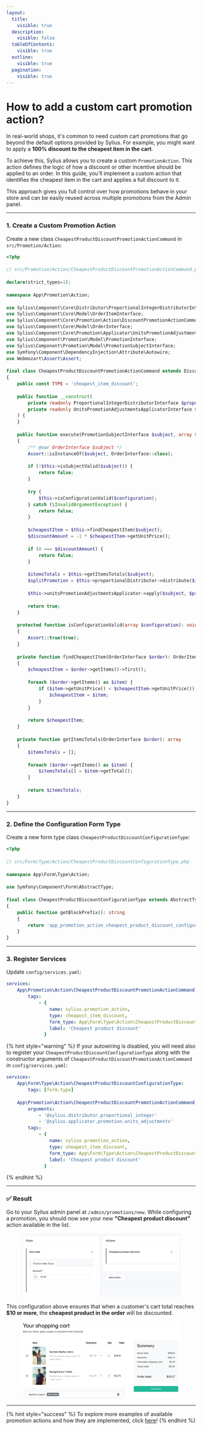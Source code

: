 ```yaml
---
layout:
  title:
    visible: true
  description:
    visible: false
  tableOfContents:
    visible: true
  outline:
    visible: true
  pagination:
    visible: true
---
```


# How to add a custom cart promotion action?

In real-world shops, it's common to need custom cart promotions that go beyond the default options provided by Sylius. For example, you might want to apply a **100% discount to the cheapest item in the cart**.

To achieve this, Sylius allows you to create a custom `PromotionAction`. This action defines the logic of how a discount or other incentive should be applied to an order. In this guide, you’ll implement a custom action that identifies the cheapest item in the cart and applies a full discount to it.

This approach gives you full control over how promotions behave in your store and can be easily reused across multiple promotions from the Admin panel.

***

### &#x20;1. Create a Custom Promotion Action

Create a new class `CheapestProductDiscountPromotionActionCommand` in `src/Promotion/Action`:

```php
<?php

// src/Promotion/Action/CheapestProductDiscountPromotionActionCommand.php

declare(strict_types=1);

namespace App\Promotion\Action;

use Sylius\Component\Core\Distributor\ProportionalIntegerDistributorInterface;
use Sylius\Component\Core\Model\OrderItemInterface;
use Sylius\Component\Core\Promotion\Action\DiscountPromotionActionCommand;
use Sylius\Component\Core\Model\OrderInterface;
use Sylius\Component\Core\Promotion\Applicator\UnitsPromotionAdjustmentsApplicatorInterface;
use Sylius\Component\Promotion\Model\PromotionInterface;
use Sylius\Component\Promotion\Model\PromotionSubjectInterface;
use Symfony\Component\DependencyInjection\Attribute\Autowire;
use Webmozart\Assert\Assert;

final class CheapestProductDiscountPromotionActionCommand extends DiscountPromotionActionCommand
{
    public const TYPE = 'cheapest_item_discount';

    public function __construct(
        private readonly ProportionalIntegerDistributorInterface $proportionalDistributor,
        private readonly UnitsPromotionAdjustmentsApplicatorInterface $unitsPromotionAdjustmentsApplicator,
    ) {
    }

    public function execute(PromotionSubjectInterface $subject, array $configuration, PromotionInterface $promotion): bool
    {
        /** @var OrderInterface $subject */
        Assert::isInstanceOf($subject, OrderInterface::class);

        if (!$this->isSubjectValid($subject)) {
            return false;
        }

        try {
            $this->isConfigurationValid($configuration);
        } catch (\InvalidArgumentException) {
            return false;
        }

        $cheapestItem = $this->findCheapestItem($subject);
        $discountAmount = -1 * $cheapestItem->getUnitPrice();

        if (0 === $discountAmount) {
            return false;
        }

        $itemsTotals = $this->getItemsTotals($subject);
        $splitPromotion = $this->proportionalDistributor->distribute($itemsTotals, $discountAmount);

        $this->unitsPromotionAdjustmentsApplicator->apply($subject, $promotion, $splitPromotion);

        return true;
    }

    protected function isConfigurationValid(array $configuration): void
    {
        Assert::true(true);
    }

    private function findCheapestItem(OrderInterface $order): OrderItemInterface
    {
        $cheapestItem = $order->getItems()->first();

        foreach ($order->getItems() as $item) {
            if ($item->getUnitPrice() < $cheapestItem->getUnitPrice()) {
                $cheapestItem = $item;
            }
        }

        return $cheapestItem;
    }

    private function getItemsTotals(OrderInterface $order): array
    {
        $itemsTotals = [];

        foreach ($order->getItems() as $item) {
            $itemsTotals[] = $item->getTotal();
        }

        return $itemsTotals;
    }
}
```

***

### 2. Define the Configuration Form Type

Create a new form type class `CheapestProductDiscountConfigurationType`:

```php
<?php

// src/Form/Type/Action/CheapestProductDiscountConfigurationType.php

namespace App\Form\Type\Action;

use Symfony\Component\Form\AbstractType;

final class CheapestProductDiscountConfigurationType extends AbstractType
{
    public function getBlockPrefix(): string
    {
        return 'app_promotion_action_cheapest_product_discount_configuration';
    }
}
```

***

### 3. Register Services

Update `config/services.yaml`:

```yaml
services:
    App\Promotion\Action\CheapestProductDiscountPromotionActionCommand:
        tags:
            - {
                name: sylius.promotion_action,
                type: cheapest_item_discount,
                form_type: App\Form\Type\Action\CheapestProductDiscountConfigurationType,
                label: 'Cheapest product discount'
              }
```

{% hint style="warning" %}
If your autowiring is disabled, you will need also to register your `CheapestProductDiscountConfigurationType` along with the constructor arguments of `CheapestProductDiscountPromotionActionCommand` in `config/services.yaml`:

```yaml
services:    
    App\Form\Type\Action\CheapestProductDiscountConfigurationType:
        tags: [form.type]
    
    App\Promotion\Action\CheapestProductDiscountPromotionActionCommand:
        arguments:
            - '@sylius.distributor.proportional_integer'
            - '@sylius.applicator.promotion.units_adjustments'
        tags:
            - {
                name: sylius.promotion_action,
                type: cheapest_item_discount,
                form_type: App\Form\Type\Action\CheapestProductDiscountConfigurationType,
                label: 'Cheapest product discount'
              }
```
{% endhint %}

***

### ✅ Result

Go to your Sylius admin panel at `/admin/promotions/new`. While configuring a promotion, you should now see your new **"Cheapest product discount"** action available in the list.

<figure><img src="../.gitbook/assets/image (14).png" alt=""><figcaption></figcaption></figure>

This configuration above ensures that when a customer's cart total reaches **$10 or more**, the **cheapest product in the order** will be discounted.

<figure><img src="../.gitbook/assets/image (2) (2).png" alt=""><figcaption></figcaption></figure>

***

{% hint style="success" %}
To explore more examples of available promotion actions and how they are implemented, click [here](https://github.com/Sylius/Sylius/tree/v2.0.7/src/Sylius/Component/Core/Promotion/Action)!
{% endhint %}
